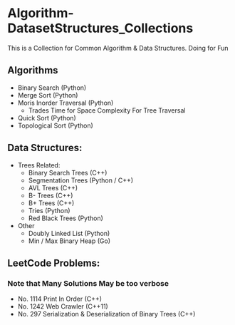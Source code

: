 # Algorithm-DatasetStructures_Collections
This is a Collection for Common Algorithm &amp; Data Structures. Doing for Fun


## Algorithms
  - Binary Search (Python)
  - Merge Sort (Python)
  - Moris Inorder Traversal (Python)
    - Trades Time for Space Complexity For Tree Traversal
  - Quick Sort (Python)
  - Topological Sort (Python)
  
## Data Structures:
  - Trees Related:
    - Binary Search Trees (C++)
    - Segmentation Trees (Python / C++)
    - AVL Trees (C++)
    - B- Trees (C++)
    - B+ Trees (C++)
    - Tries (Python)
    - Red Black Trees (Python)
  - Other
    - Doubly Linked List (Python)
    - Min / Max Binary Heap (Go)

## LeetCode Problems:
### Note that Many Solutions May be too verbose
  - No. 1114 Print In Order (C++)
  - No. 1242 Web Crawler (C++11)
  - No. 297 Serialization & Deserialization of Binary Trees (C++)
